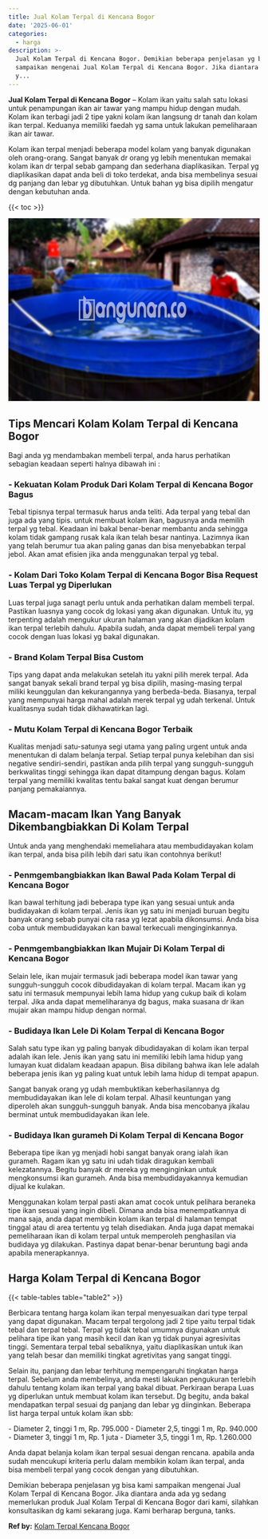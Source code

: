 ```yaml
---
title: Jual Kolam Terpal di Kencana Bogor
date: '2025-06-01'
categories:
  - harga
description: >-
  Jual Kolam Terpal di Kencana Bogor. Demikian beberapa penjelasan yg bisa kami
  sampaikan mengenai Jual Kolam Terpal di Kencana Bogor. Jika diantara anda ada
  y...
---
```


**Jual Kolam Terpal di Kencana Bogor** – Kolam ikan yaitu salah satu lokasi untuk penampungan ikan air tawar yang mampu hidup dengan mudah. Kolam ikan terbagi jadi 2 tipe yakni kolam ikan langsung dr tanah dan kolam ikan terpal. Keduanya memiliki faedah yg sama untuk lakukan pemeliharaan ikan air tawar.

Kolam ikan terpal menjadi beberapa model kolam yang banyak digunakan oleh orang-orang. Sangat banyak dr orang yg lebih menentukan memakai kolam ikan dr terpal sebab gampang dan sederhana diaplikasikan. Terpal yg diaplikasikan dapat anda beli di toko terdekat, anda bisa membelinya sesuai dg panjang dan lebar yg dibutuhkan. Untuk bahan yg bisa dipilih mengatur dengan kebutuhan anda.

{{< toc >}}

![Jual Kolam Terpal di Kencana Bogor](/images/jual-kolam-terpal-38.png)

## Tips Mencari Kolam Kolam Terpal di Kencana Bogor

Bagi anda yg mendambakan membeli terpal, anda harus perhatikan sebagian keadaan seperti halnya dibawah ini :

### \- Kekuatan Kolam Produk Dari Kolam Terpal di Kencana Bogor Bagus

Tebal tipisnya terpal termasuk harus anda teliti. Ada terpal yang tebal dan juga ada yang tipis. untuk membuat kolam ikan, bagusnya anda memilih terpal yg tebal. Keadaan ini bakal benar-benar membantu anda sehingga kolam tidak gampang rusak kala ikan telah besar nantinya. Lazimnya ikan yang telah berumur tua akan paling ganas dan bisa menyebabkan terpal jebol. Akan amat efisien jika anda menggunakan terpal yg tebal.

### \- Kolam Dari Toko Kolam Terpal di Kencana Bogor Bisa Request Luas Terpal yg Diperlukan

Luas terpal juga sanagt perlu untuk anda perhatikan dalam membeli terpal. Pastikan luasnya yang cocok dg lokasi yang akan digunakan. Untuk itu, yg terpenting adalah mengukur ukuran halaman yang akan dijadikan kolam ikan terpal terlebih dahulu. Apabila sudah, anda dapat membeli terpal yang cocok dengan luas lokasi yg bakal digunakan.

### \- Brand Kolam Terpal Bisa Custom

Tips yang dapat anda melakukan setelah itu yakni pilih merek terpal. Ada sangat banyak sekali brand terpal yg bisa dipilih, masing-masing terpal miliki keunggulan dan kekurangannya yang berbeda-beda. Biasanya, terpal yang mempunyai harga mahal adalah merek terpal yg udah terkenal. Untuk kualitasnya sudah tidak dikhawatirkan lagi.

### \- Mutu Kolam Terpal di Kencana Bogor Terbaik

Kualitas menjadi satu-satunya segi utama yang paling urgent untuk anda menentukan di dalam belanja terpal. Setiap terpal punya kelebihan dan sisi negative sendiri-sendiri, pastikan anda pilih terpal yang sungguh-sungguh berkwalitas tinggi sehingga ikan dapat ditampung dengan bagus. Kolam terpal yang memiliki kwalitas tentu bakal sangat kuat dengan berumur panjang pemakaiannya.

## Macam-macam Ikan Yang Banyak Dikembangbiakkan Di Kolam Terpal

Untuk anda yang menghendaki memeliahara atau membudidayakan kolam ikan terpal, anda bisa pilih lebih dari satu ikan contohnya berikut!

### \- Penmgembangbiakkan Ikan Bawal Pada Kolam Terpal di Kencana Bogor

Ikan bawal terhitung jadi beberapa type ikan yang sesuai untuk anda budidayakan di kolam terpal. Jenis ikan yg satu ini menjadi buruan begitu banyak orang sebab punyai cita rasa yg lezat apabila dikonsumsi. Anda bisa coba untuk membudidayakan kan bawal terkecuali menginginkannya.

### \- Penmgembangbiakkan Ikan Mujair Di Kolam Terpal di Kencana Bogor

Selain lele, ikan mujair termasuk jadi beberapa model ikan tawar yang sungguh-sungguh cocok dibudidayakan di kolam terpal. Macam ikan yg satu ini termasuk mempunyai lebih lama hidup yang cukup baik di kolam terpal. Jika anda dapat memeliharanya dg bagus, maka suasana dr ikan mujair akan mampu hidup dengan normal.

### \- Budidaya Ikan Lele Di Kolam Terpal di Kencana Bogor

Salah satu type ikan yg paling banyak dibudidayakan di kolam ikan terpal adalah ikan lele. Jenis ikan yang satu ini memiliki lebih lama hidup yang lumayan kuat didalam keadaan apapun. Bisa dibilang bahwa ikan lele adalah beberapa jenis ikan yg paling kuat untuk lebih lama hidup di tempat apapun.

Sangat banyak orang yg udah membuktikan keberhasilannya dg membudidayakan ikan lele di kolam terpal. Alhasil keuntungan yang diperoleh akan sungguh-sungguh banyak. Anda bisa mencobanya jikalau berminat untuk membudidayakan ikan lele.

### \- Budidaya Ikan gurameh Di Kolam Terpal di Kencana Bogor

Beberapa tipe ikan yg menjadi hobi sangat banyak orang ialah ikan gurameh. Ragam ikan yg satu ini udah tidak diragukan kembali kelezatannya. Begitu banyak dr mereka yg menginginkan untuk mengkonsumsi ikan gurameh. Anda bisa membudidayakannya kemudian dijual ke kulakan.

Menggunakan kolam terpal pasti akan amat cocok untuk pelihara beraneka tipe ikan sesuai yang ingin dibeli. Dimana anda bisa menempatkannya di mana saja, anda dapat membikin kolam ikan terpal di halaman tempat tinggal atau di area tertentu yg telah disediakan. Anda juga dapat memakai pemeliharaan ikan di kolam terpal untuk memperoleh penghasilan via budidaya yg dilakukan. Pastinya dapat benar-benar beruntung bagi anda apabila menerapkannya.

## Harga Kolam Terpal di Kencana Bogor

{{< table-tables table="table2" >}}

Berbicara tentang harga kolam ikan terpal menyesuaikan dari type terpal yang dapat digunakan. Macam terpal tergolong jadi 2 tipe yaitu terpal tidak tebal dan terpal tebal. Terpal yg tidak tebal umumnya digunakan untuk pelihara tipe ikan yang masih kecil dan ikan yg tidak punyai agresivitas tinggi. Sementara terpal tebal sebaliknya, yaitu diaplikasikan untuk ikan yang telah besar dan memiliki tingkat agretivitas yang sangat tinggi.

Selain itu, panjang dan lebar terhitung mempengaruhi tingkatan harga terpal. Sebelum anda membelinya, anda mesti lakukan pengukuran terlebih dahulu tentang kolam ikan terpal yang bakal dibuat. Perkiraan berapa Luas yg diperlukan untuk membuat kolam ikan tersebut. Dg begitu, anda bakal mendapatkan terpal sesuai dg panjang dan lebar yg diinginkan. Beberapa list harga terpal untuk kolam ikan sbb:

\- Diameter 2, tinggi 1 m, Rp. 795.000 - Diameter 2,5, tinggi 1 m, Rp. 940.000 - Diameter 3, tinggi 1 m, Rp. 1 juta - Diameter 3,5, tinggi 1 m, Rp. 1.260.000

Anda dapat belanja kolam ikan terpal sesuai dengan rencana. apabila anda sudah mencukupi kriteria perlu dalam membikin kolam ikan terpal, anda bisa membeli terpal yang cocok dengan yang dibutuhkan.

Demikian beberapa penjelasan yg bisa kami sampaikan mengenai Jual Kolam Terpal di Kencana Bogor. Jika diantara anda ada yg sedang memerlukan produk Jual Kolam Terpal di Kencana Bogor dari kami, silahkan konsultasikan dg kami sekarang juga. Kami berharap berguna, tanks.

**Ref by:** [Kolam Terpal Kencana Bogor](https://id.wikipedia.org/wiki/Kolam)
